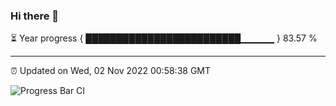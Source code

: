 ### Hi there 👋

⏳ Year progress { █████████████████████████▁▁▁▁▁ } 83.57 %

---

⏰ Updated on Wed, 02 Nov 2022 00:58:38 GMT

![Progress Bar CI](https://github.com/Shyam-Makwana/GitHub-Actions-Demo/workflows/Progress%20Bar%20CI/badge.svg)
